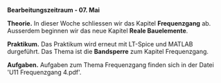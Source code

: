 __Bearbeitungszeitraum - 07. Mai__

__Theorie.__ 
In dieser Woche schliessen wir das Kapitel **Frequenzgang** ab. 
Ausserdem beginnen wir das neue Kapitel **Reale Bauelemente**.

__Praktikum.__
Das Praktikum wird erneut mit LT-Spice und MATLAB durgeführt. Das Thema ist die **Bandsperre** zum Kapitel Frequenzgang.

__Aufgaben.__
Aufgaben zum Thema Frequenzgang finden sich in der Datei 'U11 Frequenzgang 4.pdf'.



